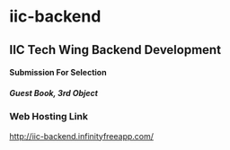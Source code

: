 # iic-backend
## IIC Tech Wing Backend Development
#### Submission For Selection
##### Guest Book, 3rd Object

### Web Hosting Link
http://iic-backend.infinityfreeapp.com/
